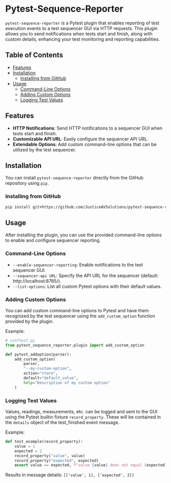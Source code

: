# Pytest-Sequence-Reporter

`pytest-sequence-reporter` is a Pytest plugin that enables reporting of test execution events to a test sequencer GUI via HTTP requests. This plugin allows you to send notifications when tests start and finish, along with custom details, enhancing your test monitoring and reporting capabilities.

## Table of Contents

- [Features](#features)
- [Installation](#installation)
  - [Installing from GitHub](#installing-from-github)
- [Usage](#usage)
  - [Command-Line Options](#command-line-options)
  - [Adding Custom Options](#adding-custom-options)
  - [Logging Test Values](#logging-test-values)

## Features

- **HTTP Notifications**: Send HTTP notifications to a sequencer GUI when tests start and finish.
- **Customizable API URL**: Easily configure the sequencer API URL.
- **Extendable Options**: Add custom command-line options that can be utilized by the test sequencer.

## Installation

You can install `pytest-sequence-reporter` directly from the GitHub repository using `pip`.

### Installing from GitHub

```bash
pip install git+https://github.com/JusticeAVSolutions/pytest-sequence-reporter.git
```

## Usage

After installing the plugin, you can use the provided command-line options to enable and configure sequencer reporting.

### Command-Line Options

- `--enable-sequencer-reporting`: Enable notifications to the test sequencer GUI.
- `--sequencer-api URL`: Specify the API URL for the sequencer (default: http://localhost:8765/).
- `--list-options`: List all custom Pytest options with their default values.

### Adding Custom Options

You can add custom command-line options to Pytest and have them recognized by the test sequencer using the `add_custom_option` function provided by the plugin.

Example:

```python
# conftest.py
from pytest_sequence_reporter.plugin import add_custom_option

def pytest_addoption(parser):
    add_custom_option(
        parser,
        "--my-custom-option",
        action="store",
        default="default_value",
        help="Description of my custom option"
    )
```

### Logging Test Values

Values, readings, measurements, etc. can be logged and sent to the GUI using the Pytest builtin fixture `record_property`. These will be contained in the `details` object of the test_finished event message.

Example:
```python
def test_example(record_property):
    value = 1
    expected = 2
    record_property("value", value)
    record_property("expected", expected)
    assert value == expected, f"value {value} does not equal {expected}"
```

Results in message details: `[['value', 1], ['expected', 2]]`
